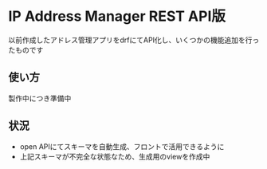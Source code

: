 # IP Address Manager REST API版
以前作成したアドレス管理アプリをdrfにてAPI化し、いくつかの機能追加を行ったものです

## 使い方
製作中につき準備中

## 状況
- open APIにてスキーマを自動生成、フロントで活用できるように
- 上記スキーマが不完全な状態なため、生成用のviewを作成中
